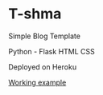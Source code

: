 # T-shma
Simple Blog Template

Python - Flask
HTML
CSS

Deployed on Heroku

<a href="http://tshma.herokuapp.com/">Working example</a>
